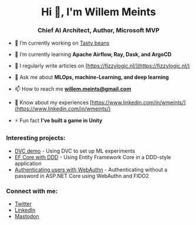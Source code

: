 <h1 align="center">Hi 👋, I'm Willem Meints</h1>
<h3 align="center">Chief AI Architect, Author, Microsoft MVP</h3>

- 🔭 I’m currently working on [Tasty beans](https://github.com/wmeints/tasty-beans)

- 🌱 I’m currently learning **Apache Airflow, Ray, Dask, and ArgoCD**

- 📝 I regularly write articles on [https://fizzylogic.nl/](https://fizzylogic.nl/)

- 💬 Ask me about **MLOps, machine-Learning, and deep learning**

- 📫 How to reach me **willem.meints@gmail.com**

- 📄 Know about my experiences [https://www.linkedin.com/in/wmeints/](https://www.linkedin.com/in/wmeints/)

- ⚡ Fun fact **I've built a game in Unity**

<h3 align="left">Interesting projects:</h3>

- [DVC demo](/wmeints/dvc-demo) - Using DVC to set up ML experiments
- [EF Core with DDD](/wmeints/efcore-ddd-demo) - Using Entity Framework Core in a DDD-style application
- [Authenticating users with WebAuthn](/wmeints/webauthn-sample) - Authenticating without a password in ASP.NET Core using WebAuthn and FIDO2

<h3 align="left">Connect with me:</h3>
<ul align="left">
<li><a href="https://twitter.com/willem_meints" target="blank">Twitter</a></li>
<li><a href="https://linkedin.com/in/wmeints" target="blank">LinkedIn</a></li>
<li><a rel="me" href="https://techhub.social/@willem_meints">Mastodon</a></li>
</ul>
